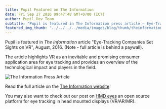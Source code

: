 ```yaml
---
title: Pupil Featured on The Information 
date: Fri Sep 27 2016 09:47:48 GMT+0700 (ICT)
author: Pupil Dev Team
subtitle: "Pupil is featured in The Information press article – Eye-Tracking Companies Set Sights on VR..."
featured_img_thumb: "../../../../media/images/blog/thumb/theinformation_2016.png"
---
```


Pupil is featured in _The Information_ article "Eye-Tracking Companies Set Sights on VR", August, 2016. (Note - full article is behind a paywall).

The article highlights VR as an inevitable and promising consumer application area for eye tracking and provides an overview of the technological impact and players in the field.

<img src="../../../../media/images/blog/theinformation_2016.png" class='Feature-image u-padBottom--2' alt="The Information Press Article">
 
Read the full article on the [The Information website](https://www.theinformation.com/eye-tracking-companies-set-sights-on-vr).

You may also want to check out our post on [HMD eyes](https://pupil-labs.com/blog/2016-04/eye-tracking-head-mounted-displays/) an open source platform for eye tracking in head mounted displays (VR/AR/MR). 